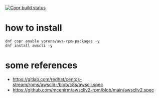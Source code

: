 [![Copr build status](https://copr.fedorainfracloud.org/coprs/vorona/aws-rpm-packages/package/awscli/status_image/last_build.png)](https://copr.fedorainfracloud.org/coprs/vorona/aws-rpm-packages/package/awscli/)

# how to install

```shell
dnf copr enable vorona/aws-rpm-packages -y
dnf install awscli -y
```

# some references
 - https://gitlab.com/redhat/centos-stream/rpms/awscli/-/blob/c8s/awscli.spec
 - https://github.com/mcenirm/awscliv2-rpm/blob/main/awscliv2.spec
